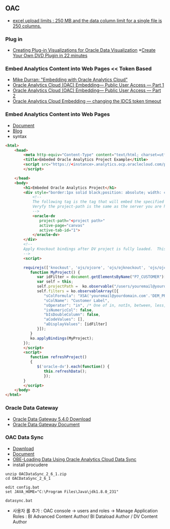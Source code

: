 ## OAC

* [excel upload limits : 250 MB and the data column limit for a single file is 250 columns.](https://docs.oracle.com/en/cloud/paas/analytics-cloud/acubi/add-spreadsheets-data-sets-acubi.html#GUID-7A93A9DD-17EE-4BE5-86CB-615095919314)
### Plug in
* [Creating Plug-in Visualizations for Oracle Data Visualization](https://blog.daanalytics.nl/2018/06/11/creating-plug-in-visualizations-for-oracle-data-visualization/)
*[Create Your Own DVD Plugin in 22 minutes](https://www.rittmanmead.com/blog/2017/03/create-your-own-dvd-plugin-in-22-minutes/ )
###  Embed Analytics Content into Web Pages << Token Based 
* [Mike Durran: "Embedding with Oracle Analytics Cloud"](https://youtu.be/in75h40Jlko)
* [Oracle Analytics Cloud (OAC) Embedding— Public User Access — Part 1](https://medium.com/@insight2action/oracle-analytics-cloud-oac-embedding-public-user-access-part-1-5fb0f513508a)
* [Oracle Analytics Cloud (OAC) Embedding— Public User Access — Part 2](https://medium.com/@insight2action/oracle-analytics-cloud-oac-embedding-public-user-access-part-2-cb0c9cdb0d8)
* [Oracle Analytics Cloud Embedding — changing the IDCS token timeout](https://medium.com/@insight2action/oracle-analytics-cloud-embedding-changing-the-idcs-token-timeout-1da9323e1b94)
### Embed Analytics Content into Web Pages
* [Document](https://docs.oracle.com/en/cloud/paas/analytics-cloud/acubi/get-started-embedding-content-web-pages.html#GUID-0E129619-FE02-47F3-BB31-A31CC1D0AE9E)
* [Blog](https://medium.com/@insight2action/oracle-analytics-cloud-developer-experience-fe510b5507e9)
* syntax
```html
<html>
    <head>
        <meta http-equiv="Content-Type" content="text/html; charset=utf-8">
        <title>Embeded Oracle Analytics Project Example</title>
        <script src="https://<instance>.analytics.ocp.oraclecloud.com/public/dv/v1/embedding/<embedding mode>/embedding.js" type="application/javascript">
        </script>

    </head>
    <body>
        <h1>Embeded Oracle Analytics Project</h1>
        <div style="border:1px solid black;position: absolute; width: calc(100% - 40px); height: calc(100% - 120px)" >
            <!--
            The following tag is the tag that will embed the specified project.
            Veryfy the project-path is the same as the server you are hosting this project on.
            -->
            <oracle-dv
               project-path="<project path>"
               active-page="canvas"
               active-tab-id="1">
            </oracle-dv>
        </div>
        <!--
        Apply Knockout bindings after DV project is fully loaded.  This should be executed in a body onload handler or in a <script> tag after the <oracle-dv> tag.
        -->
        <script>

        requirejs(['knockout', 'ojs/ojcore', 'ojs/ojknockout', 'ojs/ojcomposite', 'jet-composites/oracle-dv/loader'], function(ko) {
           function MyProject() {
              var idFilter = document.getElementsByName("P7_CUSTOMER")[0].value;
              var self = this;
              self.projectPath =  ko.observable("/users/youremail@yourdomain.com/Labour");
              self.filters = ko.observableArray([{
                 "sColFormula": "XSA('youremail@yourdomain.com'.'DEM_PROJECT_HOUR').\"Columns\".\"CUSTOMER\"",
                 "sColName": "Customer Label",
                 "sOperator": "in", /* One of in, notIn, between, less, lessOrEqual, greater, greaterOrequal */
                 "isNumericCol": false,
                 "bIsDoubleColumn": false,
                 "aCodeValues": [],
                 "aDisplayValues": [idFilter]
              }]);
           }
           ko.applyBindings(MyProject);
        });
        </script>
        <script> 
           function refreshProject()
           {
              $('oracle-dv').each(function() {
                 this.refreshData();
                 });
        }
        </script>      
    </body>
</html>
```
### Oracle Data Gateway
* [Oracle Data Gateway 5.4.0 Download](https://www.oracle.com/middleware/technologies/oac-downloads.html)
* [Oracle Data Gateway Document](https://docs.oracle.com/en/cloud/paas/analytics-cloud/acabi/typical-workflow-connecting-premise-data-sources.html)
### OAC Data Sync
* [Download](https://www.oracle.com/middleware/technologies/oac-downloads.html)
* [Document](https://download.oracle.com/otn/java/cloud-service/OACDataSync_2_6_Documentation.pdf?AuthParam=1586435835_2b5176e367f254703d0651663f805410)
* [OBE-Loading Data Using Oracle Analytics Cloud Data Sync](https://www.oracle.com/webfolder/technetwork/tutorials/obe/cloud/oac_bi/loading_data_datasync/datasync_loading.html)
* install procudere
```
unzip OACDataSync_2_6_1.zip
cd OACDataSync_2_6_1

edit config.bat
set JAVA_HOME="C:\Program Files\Java\jdk1.8.0_231"

datasync.bat
```
* 사용자 롤 추가 : OAC console ->  users and roles -> Manage Application Roles : BI Advanced Content Author/  BI Dataload Author / DV Content Author 
